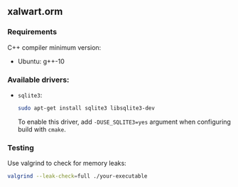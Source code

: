 ## xalwart.orm

### Requirements

C++ compiler minimum version:
* Ubuntu: g++-10

### Available drivers:
* `sqlite3`:
    ```bash
    sudo apt-get install sqlite3 libsqlite3-dev
    ```
  To enable this driver, add `-DUSE_SQLITE3=yes` argument when
  configuring build with `cmake`.

### Testing

Use valgrind to check for memory leaks:
```bash
valgrind --leak-check=full ./your-executable
```
